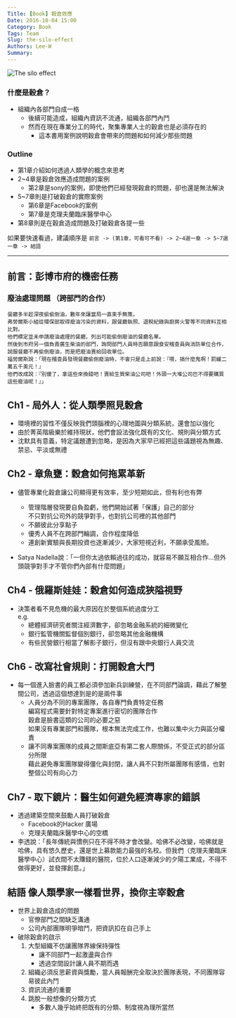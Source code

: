 ```yaml
---
Title: [Book] 穀倉效應
Date: 2016-10-04 15:00
Category: Book
Tags: Team
Slug: the-silo-effect
Authors: Lee-W
Summary: 
---
```


![The silo effect](http://i.imgur.com/MTSd8sYm.jpg?1)

<!--more-->

### 什麼是穀倉？
- 組織內各部門自成一格
	- 後續可能造成，組織內資訊不流通，組織各部門內鬥
	- 然而在現在專業分工的時代，聚集專業人士的穀倉也是必須存在的
		- 這本書用案例說明穀倉會帶來的問題和如何減少那些問題

### Outline
- 第1章介紹如何透過人類學的概念來思考
- 2~4章是穀倉效應造成問題的案例
	- 第2章是sony的案例，即使他們已經發現穀倉的問題，卻也還是無法解決
- 5~7章則是打破穀倉的實際案例
	- 第6章是Facebook的案例
	- 第7章是克理夫蘭臨床醫學中心
- 第8章則是在穀倉造成問題及打破穀倉各提一些

如果要快速看過，建議順序是
`前言 -> (第1章，可看可不看) -> 2~4選一章 -> 5~7選一章 -> 結語`

---

## 前言：彭博市府的機密任務

### 廢油處理問題 （跨部門的合作）
```
餐廳多半趁深夜偷偷倒油，數年來讓當局一直束手無策。
弗勞爾斯小組從環保部取得廢油污染的資料，跟餐廳執照、退稅紀錄與廚房火警等不同資料互相比對。
他們標定並未申請廢油處理的餐廳，列出可能偷倒廢油的餐廳名單。
然後到市府另一個負責廣生柴油的部門，詢問部門人員時否願意跟食安稽查員與消防單位合作，
說服餐廳不再偷倒廢油，而是把廢油賣給回收單位。
福勞爾斯說：「現在稽查員發現餐廳偷倒廢油時，不會只是走上前說：『喂，搞什麼鬼啊！罰緩二萬五千美元！』
他們改成說：『別傻了，拿這些來換錢吧！賣給生質柴油公司吧！外頭一大堆公司巴不得要購買這些廢油呢！』」
```

## Ch1 - 局外人：從人類學照見穀倉
- 環境裡的習性不僅反映我們頭腦裡的心理地圖與分類系統，還會加以強化
- 由於菁英階級樂於維持現狀，他們會設法強化既有的文化、規則與分類方式
- 沈默具有意義，特定議題遭到忽略，是因為大家早已經把這些議題視為無趣、禁忌、平淡或無禮

## Ch2 - 章魚甕：穀倉如何拖累革新
- 儘管專業化穀倉讓公司顯得更有效率，至少短期如此，但有利也有弊
	- 管理階層發現要自負盈虧，他們開始試著「保護」自己的部分  
    不只對抗公司外的競爭對手，也對抗公司裡的其他部門
	- 不願彼此分享點子
	- 優秀人員不在跨部門輪調，合作程度降低
	- 連創新實驗與長期投資也逐漸減少，大家短視近利，不願承受風險。

- Satya Nadella說：「一但你太過依賴過往的成功，就容易不願互相合作...但外頭競爭對手才不管你們內部有什麼問題」

## Ch4 - 俄羅斯娃娃：穀倉如何造成狹隘視野
- 決策者看不見危機的最大原因在於整個系統過度分工  
  e.g.
	- 總體經濟研究者關注經濟數字，卻忽略金融系統的細微變化
	- 銀行監管機關監督個別銀行，卻忽略其他金融機構
	- 有些民營銀行相當了解影子銀行，但沒有跟中央銀行人員交流

## Ch6 - 改寫社會規則：打開穀倉大門
- 每一個進入臉書的員工都必須參加新兵訓練營，在不同部門論調，藉此了解整間公司，透過這個想達到是的是兩件事
	- 人員分為不同的專案團隊，各自專門負責特定任務  
	  編寫程式需要針對特定專案進行密切的團隊合作  
	  穀倉是臉書這類的公司的必要之惡  
	  如果沒有專業部門和團隊，根本無法完成工作，也難以集中火力與區分權責
	- 讓不同專案團隊的成員之間斯底亞有第二套人際關係，不受正式的部分區分所限  
	  藉此避免專案團隊變得僵化與封閉，讓人員不只對所屬團隊有感情，也對整個公司有向心力

## Ch7 - 取下鏡片：醫生如何避免經濟專家的錯誤
- 透過建築空間來鼓勵人員打破穀倉
	- Facebook的Hacker 廣場
	- 克理夫蘭臨床醫學中心的空橋
- 李透說：「長年傳統與慣例只在不得不時才會改變。哈佛不必改變，哈佛就是哈佛，具有悠久歷史，還是世上募款能力最強的名校。但我們（克理夫蘭臨床醫學中心）試衣間不太賺錢的醫院，位於人口逐漸減少的夕陽工業成，不得不做得更好，並發揮創意。」 

## 結語 像人類學家一樣看世界，換你主宰穀倉
- 世界上穀倉造成的問題
	- 官僚部門之間缺乏溝通
	- 公司內部團隊明爭暗鬥，把資訊扣在自己手上
- 破除穀倉的啟示
	1. 大型組織不仿讓團隊界線保持彈性
		- 讓不同部門一起激盪與合作
		- 透過空間設計讓人員不期而遇
	2. 組織必須反思薪資與獎勵，當人員報酬完全取決於團隊表現，不同團隊容易彼此內鬥
	3. 資訊流通的重要
	4. 跳脫一般想像的分類方式
		- 多數人幾乎始終把既有的分類、制度視為理所當然
